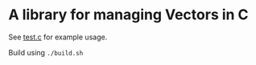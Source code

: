 # A library for managing Vectors in C

See [test.c](./test.c) for example usage.

Build using `./build.sh`
